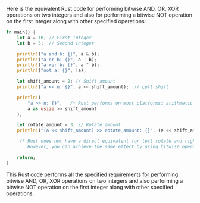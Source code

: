 Here is the equivalent Rust code for performing bitwise AND, OR, XOR operations on two integers and also for performing a bitwise NOT operation on the first integer along with other specified operations:

```rust
fn main() {
    let a = 10; // First integer
    let b = 5;  // Second integer

    println!("a and b: {}", a & b);
    println!("a or b: {}", a | b);
    println!("a xor b: {}", a ^ b);
    println!("not a: {}", !a);

    let shift_amount = 2; // Shift amount
    println!("a << n: {}", a << shift_amount);  // Left shift 

    println!(
        "a >> n: {}",   /* Rust performs on most platforms: arithmetic right shift */
        a as usize >> shift_amount
    );

    let rotate_amount = 3; // Rotate amount 
    println!("(a << shift_amount) >> rotate_amount: {}", (a << shift_amount) >> rotate_amount);  // Right rotate 

     /* Rust does not have a direct equivalent for left rotate and right rotate operations in C.
        However, you can achieve the same effect by using bitwise operations to manually implement the rotation operation */

    return;
}
```
This Rust code performs all the specified requirements for performing bitwise AND, OR, XOR operations on two integers and also performing a bitwise NOT operation on the first integer along with other specified operations.
